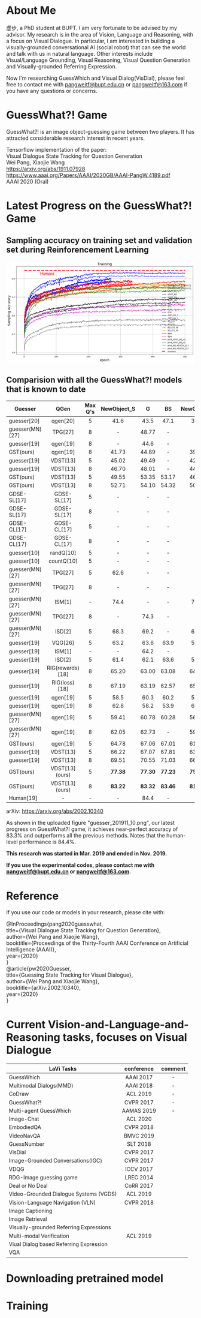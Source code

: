 # About Me
虚步, a PhD student at BUPT. I am very fortunate to be advised by my advisor. My research is in the area of Vision, Language and Reasoning, with a focus on Visual Dialogue. In particular, I am interested in building a visually-grounded conversational AI (social robot) that can see the world and talk with us in natural language. Other interests include Visual/Language Grounding, Visual Reasoning, Visual Question Generation and Visually-grounded Referring Expression.

Now I'm researching GuessWhich and Visual Dialog(VisDial), please feel free to contact me with pangweitf@bupt.edu.cn or pangweitf@163.com if you have any questions or concerns.

# GuessWhat?! Game

GuessWhat?! is an image object-guessing game between two players. It has attracted considerable research interest in recent years.

Tensorflow implementation of the paper:<br>
Visual Dialogue State Tracking for Question Generation<br>
Wei Pang, Xiaojie Wang<br>
https://arxiv.org/abs/1911.07928<br>
https://www.aaai.org/Papers/AAAI/2020GB/AAAI-PangW.4189.pdf<br>
AAAI 2020 (Oral)<br>

# Latest Progress on the GuessWhat?! Game
## Sampling accuracy on training set and validation set during Reinforencement Learning
![](guesser_201911_10.png)


## Comparision with all the GuessWhat?! models that is known to date
 Guesser | QGen  | Max Q's | NewObject_S | G | BS | NewGame_S | G | BS
 --------| :-----------:  | :-----------:|:-----------:|:-----------:|:-----------:|:-----------:|:-----------:|:-----------:
 guesser[20] | qgen[20] | 5  |41.6| 43.5| 47.1| 39.2| 40.8 |44.6
 guesser(MN)[27]|TPG[27]|8   |- |48.77| -| -| -| -
 guesser[19] | qgen[19] |8 |- |44.6| -| -| -| -
 GST(ours) | qgen[19] |8|41.73| 44.89| - |39.97| 41.36| -
 guesser[19]|VDST[13]|5|45.02|49.49| - |42.92 |45.94 |-
 guesser[19]|VDST[13]|8|46.70 |48.01| - |44.24 |45.03| -
 GST(ours)|VDST[13]|5| 49.55| 53.35| 53.17| 46.95 |50.58 |50.71
 GST(ours)|VDST[13]|8 |52.71 |54.10| 54.32 |50.19 |50.97 |50.99
 GDSE-SL[17] |GDSE-SL[17]|5 |- |- |-| - |47.8| -
 GDSE-SL[17] |GDSE-SL[17]|8| -| -| -| -| 49.7| -
 GDSE-CL[17] |GDSE-CL[17]|5|-| -| -| - |53.7| -
 GDSE-CL[17] |GDSE-CL[17]|8|-| -| - |- |58.4| -
 guesser[10]|randQ[10]|5 |- |- |-| - |42.48| -
 guesser[10]|countQ[10]|5| - |- |-| - |61.64| -
 guesser(MN)[27]|TPG[27]|5|62.6| -| -| - |- |-
 guesser(MN)[27]|TPG[27]|8|-| -| -| -| 74.3| -
 guesser(MN)[27]|ISM[1]| -| 74.4| - |-| 72.1| -| -
 guesser(MN)[27]|TPG[27] |8| -| 74.3| - |- |- |-
 guesser(MN)[27]|ISD[2] |5| 68.3| 69.2 |- |66.3| 67.1| -
 guesser[19]|VQG[26] |5 |63.2| 63.6 |63.9| 59.8 |60.7| 60.8
 guesser[19]|ISM[1] |- |- |64.2| - |- |62.1| -
 guesser[19]|ISD[2] |5| 61.4| 62.1 |63.6 |59.0| 59.8| 60.6
 guesser[19]|RIG(rewards)[18] |8 |65.20 |63.00| 63.08| 64.06| 59.0 |60.21
 guesser[19]|RIG(loss)[18] |8 |67.19 |63.19 |62.57| 65.79 |61.18| 59.79
 guesser[19]|qgen[19]|5 |58.5 |60.3 |60.2 |56.5 |58.4 |58.4
 guesser[19]|qgen[19]|8 |62.8 |58.2 |53.9 |60.8 |56.3 |52.0
 guesser(MN)[27]|qgen[19]|5 |59.41 |60.78 |60.28 |56.49 |58.84| 58.10
 guesser(MN)[27]|qgen[19]|8 |62.05 |62.73 |- |59.04 |59.50| -
 GST(ours)|qgen[19]|5 |64.78 |67.06 |67.01 |61.77| 64.13 |64.26
 guesser[19]|VDST[13]|5 |66.22 |67.07 |67.81 |63.85 |64.36 |64.44
 guesser[19]|VDST[13]|8 |69.51 |70.55 |71.03 |66.76 |67.73 |67.52
 GST(ours)|VDST[13] (ours)|5 |<b>77.38</b>| <b>77.30</b> |<b>77.23</b> |<b>75.11</b> |<b>75.20</b> |<b>75.13</b>
 GST(ours)|VDST[13] (ours)|8 |<b>83.22</b>| <b>83.32</b> |<b>83.46</b> |<b>81.50</b> |<b>81.55</b> |<b>81.62</b>
 Human[19]| - |-| - |84.4| -| - |84.4 |-


arXiv: https://arxiv.org/abs/2002.10340

As shown in the uploaded figure "guesser_201911_10.png", our latest progress on GuessWhat?! game, it achieves near-perfect accuracy of 83.3% and outperforms all the previous methods. Notes that the human-level performance is 84.4%.

<b>This research was started in Mar. 2019 and ended in Nov. 2019.</b>

<b>If you use the experimental codes, please contact me with pangweitf@bupt.edu.cn or pangweitf@163.com.</b>


# Reference

If you use our code or models in your research, please cite with:

@InProceedings{pang2020guesswhat,<br>
  title={Visual Dialogue State Tracking for Question Generation},<br>
  author={Wei Pang and Xiaojie Wang},<br>
  booktitle={Proceedings of the Thirty-Fourth AAAI Conference on Artificial Intelligence (AAAI)},<br>
  year={2020}<br>
}<br>
@article{pw2020Guesser,<br>
  title={Guessing State Tracking for Visual Dialogue},<br>
  author={Wei Pang and Xiaojie Wang},<br>
  booktitle={arXiv:2002.10340},<br>
  year={2020}<br>
}<br>

# Current Vision-and-Language-and-Reasoning tasks, focuses on Visual Dialogue
 LaVi Tasks | conference  | comment
 ----------| :-----------:  | :-----------:
 GuessWhich|AAAI 2017|-
 Multimodal Dialogs(MMD)|AAAI 2018|-
 CoDraw|ACL 2019|-
 GuessWhat?!|CVPR 2017|-
 Multi-agent GuessWhich|AAMAS 2019|-
 Image-Chat|ACL 2020|
 EmbodiedQA|CVPR 2018|
 VideoNavQA|BMVC 2019|
 GuessNumber|SLT 2018|
 VisDial|CVPR 2017|
 Image-Grounded Conversations(IGC)|CVPR 2017|
 VDQG|ICCV 2017|
 RDG-Image guessing game|LREC 2014|
 Deal or No Deal|CoRR 2017|
 Video-Grounded Dialogue Systems (VGDS)|ACL 2019|
 Vision-Language Navigation (VLN)|CVPR 2018|
 Image Captioning||
 Image Retrieval||
 Visually-grounded Referring Expressions|
 Multi-modal Verification|ACL 2019|
 Viual Dialog based Referring Expression||
 VQA||
# Downloading pretrained model
# Training

